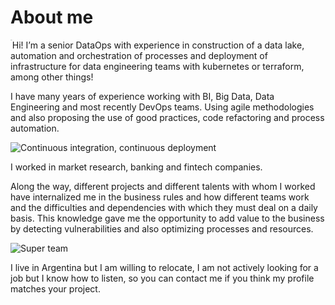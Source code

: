 
# About me

<img src="../assets/images/20210608_105112.jpg" alt="Max" style="zoom:6%;" align="left" class="circle">
  
  
Hi! 
I’m a senior DataOps with experience in construction of a data lake, automation and orchestration of processes and deployment of infrastructure for data engineering teams with kubernetes or terraform, among other things!

I have many years of experience working with BI, Big Data, Data Engineering and most recently DevOps teams.
Using agile methodologies and also proposing the use of good practices, code refactoring and process automation.

![Continuous integration, continuous deployment](../assets/images/cicd.png#center)

I worked in market research, banking and fintech companies.

Along the way, different projects and different talents with whom I worked have internalized me in the business rules and how different teams work and the difficulties and dependencies with which they must deal on a daily basis.
This knowledge gave me the opportunity to add value to the business by detecting vulnerabilities and also optimizing processes and resources.

![Super team](../assets/images/super-team.jpeg#center#width=250px)

I live in Argentina but I am willing to relocate, I am not actively looking for a job but I know how to listen, so you can contact me if you think my profile matches your project.
